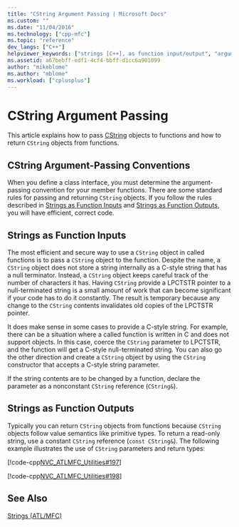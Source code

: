 ```yaml
---
title: "CString Argument Passing | Microsoft Docs"
ms.custom: ""
ms.date: "11/04/2016"
ms.technology: ["cpp-mfc"]
ms.topic: "reference"
dev_langs: ["C++"]
helpviewer_keywords: ["strings [C++], as function input/output", "argument passing [C++]", "arguments [C++], passing", "functions [C++], strings as input/output", "argument passing [C++], C strings", "passing arguments, C strings", "CString objects, passing arguments", "string arguments"]
ms.assetid: a67bebff-edf1-4cf4-bbff-d1cc6a901099
author: "mikeblome"
ms.author: "mblome"
ms.workload: ["cplusplus"]
---
```

# CString Argument Passing
This article explains how to pass [CString](../atl-mfc-shared/reference/cstringt-class.md) objects to functions and how to return `CString` objects from functions.  
  
##  <a name="_core_cstring_argument.2d.passing_conventions"></a> CString Argument-Passing Conventions  
 When you define a class interface, you must determine the argument-passing convention for your member functions. There are some standard rules for passing and returning `CString` objects. If you follow the rules described in [Strings as Function Inputs](#_core_strings_as_function_inputs) and [Strings as Function Outputs](#_core_strings_as_function_outputs), you will have efficient, correct code.  
  
##  <a name="_core_strings_as_function_inputs"></a> Strings as Function Inputs  
 The most efficient and secure way to use a `CString` object in called functions is to pass a `CString` object to the function. Despite the name, a `CString` object does not store a string internally as a C-style string that has a null terminator. Instead, a `CString` object keeps careful track of the number of characters it has. Having `CString` provide a LPCTSTR pointer to a null-terminated string is a small amount of work that can become significant if your code has to do it constantly. The result is temporary because any change to the `CString` contents invalidates old copies of the LPCTSTR pointer.  
  
 It does make sense in some cases to provide a C-style string. For example, there can be a situation where a called function is written in C and does not support objects. In this case, coerce the `CString` parameter to LPCTSTR, and the function will get a C-style null-terminated string. You can also go the other direction and create a `CString` object by using the `CString` constructor that accepts a C-style string parameter.  
  
 If the string contents are to be changed by a function, declare the parameter as a nonconstant `CString` reference (`CString&`).  
  
##  <a name="_core_strings_as_function_outputs"></a> Strings as Function Outputs  
 Typically you can return `CString` objects from functions because `CString` objects follow value semantics like primitive types. To return a read-only string, use a constant `CString` reference (`const CString&`). The following example illustrates the use of `CString` parameters and return types:  
  
 [!code-cpp[NVC_ATLMFC_Utilities#197](../atl-mfc-shared/codesnippet/cpp/cstring-argument-passing_1.cpp)]  
  
 [!code-cpp[NVC_ATLMFC_Utilities#198](../atl-mfc-shared/codesnippet/cpp/cstring-argument-passing_2.cpp)]  
  
## See Also  
 [Strings (ATL/MFC)](../atl-mfc-shared/strings-atl-mfc.md)

